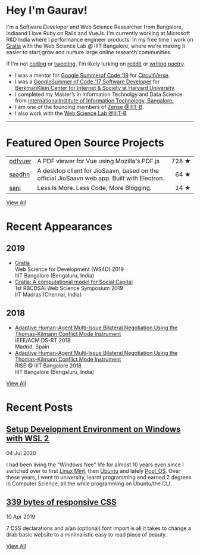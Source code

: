 <div class="container content"><div class="post container"><h1 class="page-title">Hey I'm Gaurav!</h1><p>I'm a Software Developer and Web Science Researcher from Bangalore, Indiaand I love Ruby on Rails and VueJs. I'm currently working at Microsoft R&amp;D India where I performance engineer products. In my free time I work on <a href="https://goodwill.zense.co.in">Gratia</a> with the Web Science Lab @ IIIT Bangalore, where we're making it easier to start,grow and nurture large online research communities.</p><p>If I'm not <a href="//github.com/arkokoley" rel="me">coding</a> or <a href="//twitter.com/arkokoley" rel="me">tweeting</a>, I'm likely lurking on <a href="//www.reddit.com/user/arkokoley" rel="me">reddit</a> or <a href="//blog.koley.in/poems">writing poetry</a>.</p><ul><li>I was a mentor for <a href="https://summerofcode.withgoogle.com/organizations/6560513423572992/">Google Summerof Code '19</a> for <a href="https://circuitverse.org/">CircuitVerse</a>.</li><li>I was a <a href="https://summerofcode.withgoogle.com/archive/2017/projects/5820978034638848/">GoogleSummer of Code '17 Software Developer</a> for <a href="//cyber.harvard.edu">BerkmanKlein Center for Internet &amp; Society at Harvard University</a>.</li><li>I completed my Master’s in Information Technolgy and Data Science from <a href="//iiitb.ac.in/">InternationalInstitute of Information Technology, Bangalore.</a></li><li>I am one of the founding members of <a href="//zense.co.in/">Zense @IIIT-B</a>.</li><li>I also work with the <a href="//wsl.iiitb.ac.in/index.php/2017/11/23/gaurav-koley/" rel="me">Web Science Lab @IIIT-B</a></li></ul></div><p></p><hr><p></p><div class="post container"><h1 class="page-title">Featured Open Source Projects</h1><table id="oss"><colgroup><col><col><col width="70"></colgroup><tbody><tr><td><a href="https://github.com/arkokoley/pdfvuer">pdfvuer</a></td><td>A PDF viewer for Vue using Mozilla's PDF.js</td><td style="text-align:right">728 ★ </td></tr><tr><td><a href="https://github.com/arkokoley/saadhn">saadhn</a></td><td>A desktop client for JioSaavn, based on the official JioSaavn web app. Built with Electron.</td><td style="text-align:right">64 ★ </td></tr><tr><td><a href="https://github.com/arkokoley/sani">sani</a></td><td>Less Is More. Less Code, More Blogging.</td><td style="text-align:right">14 ★ </td></tr></tbody></table><p><a href="//gaurav.koley.in/oss">View All </a></p></div><div class="post container"><h1 class="page-title">Recent Appearances</h1><h2>2019</h2><ul><li><a href="http://wsl.iiitb.ac.in/index.php/2019/01/31/ws4d-2019/">Gratia</a><br>Web Science for Development (WS4D) 2019<br>IIIT Bangalore (Bengaluru, India)</li><li><a href="https://rbc-dsai.iitm.ac.in/events/2019/02/25/RBCDSAI-Webscience-trust-conference-on-datascience-and-AI.html">Gratia: A computational model for Social Capital</a><br>1st RBCDSAI Web Science Symposium 2019<br>IIT Madras (Chennai, India)</li></ul><h2>2018</h2><ul><li><a href="https://www.researchgate.net/publication/327751111_Adaptive_Human-Agent_Multi-Issue_Bilateral_Negotiation_Using_the_Thomas-Kilmann_Conflict_Mode_Instrument">Adaptive Human-Agent Multi-Issue Bilateral Negotiation Using the Thomas-Kilmann Conflict Mode Instrument</a><br>IEEE/ACM DS-RT 2018<br>Madrid, Spain</li><li><a href="https://www.researchgate.net/publication/327751111_Adaptive_Human-Agent_Multi-Issue_Bilateral_Negotiation_Using_the_Thomas-Kilmann_Conflict_Mode_Instrument">Adaptive Human-Agent Multi-Issue Bilateral Negotiation Using the Thomas-Kilmann Conflict Mode Instrument</a><br>RISE @ IIIT Bangalore 2018<br>IIIT Bangalore (Bengaluru, India)</li></ul><p><a href="//gaurav.koley.in/appearances">View All </a></p></div><div class="posts container"><h1 class="page-title">Recent Posts</h1><div class="post"><h2 class=""><a href="/2020/setup-development-env-on-windows">Setup Development Environment on Windows with WSL 2</a></h2><span class="post-date">04 Jul 2020</span><p>I had been living the "Windows free" life for almost 10 years even since I switched over to first <a href="https://www.linuxmint.com/">Linux Mint</a>, then <a href="https://ubuntu.com/">Ubuntu</a> and lately <a href="https://pop.system76.com/">Pop!_OS</a>. Over these years, I went to university, learnt programming and earned 2 degrees in Computer Science, all the while programming on Ubuntu/the CLI. </p></div><div class="post"><h2 class=""><a href="/2019/339-bytes-of-responsive-css">339 bytes of responsive CSS</a></h2><span class="post-date">10 Apr 2019</span><p>7 CSS declarations and a/an (optional) font import is all it takes to change a drab basic website to a minimalistic easy to read piece of beauty.</p></div><p><a href="//gaurav.koley.in/blog">View All </a></p></div></div>
